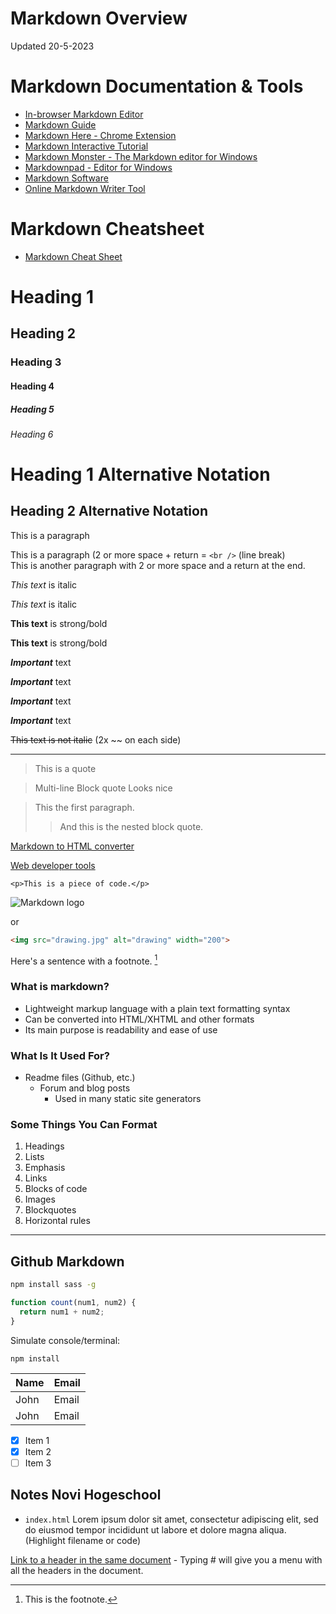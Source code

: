 # Markdown Overview
Updated 20-5-2023

# Markdown Documentation & Tools
* [In-browser Markdown Editor](https://stackedit.io)
* [Markdown Guide](https://www.markdownguide.org)
* [Markdown Here - Chrome Extension](https://markdown-here.com/index.html)
* [Markdown Interactive Tutorial](https://www.markdowntutorial.com)
* [Markdown Monster - The Markdown editor for Windows](https://markdownmonster.west-wind.com)
* [Markdownpad - Editor for Windows](https://markdownpad.com)
* [Markdown Software](https://kde.github.io/ghostwriter/)
* [Online Markdown Writer Tool](https://dillinger.io)

# Markdown Cheatsheet
* [Markdown Cheat Sheet](https://www.markdownguide.org/cheat-sheet/)

<!-- Headings -->
# Heading 1
## Heading 2
### Heading 3
#### Heading 4
##### Heading 5
###### Heading 6

<!-- Alternate headings notation -->
Heading 1 Alternative Notation
===

Heading 2 Alternative Notation
---

<!-- Paragraphs -->
This is a paragraph

This is a paragraph (2 or more space + return = `<br />` (line break)   
This is another paragraph with 2 or more space and a return at the end.


<!-- Italics & Escape-->
*This text* is italic

_This text_ is italic

<!-- Strong -->
**This text** is strong/bold

__This text__ is strong/bold

<!-- Bold and Italic Variants -->

***Important*** text

___Important___ text

__*Important*__ text

**_Important_** text

<!-- Strikethrough -->
~~This text is not italic~~ (2x ~~ on each side)

<!-- Horizontal rule -->
___

<!-- Block quotes --> 
> This is a quote

> Multi-line
> Block quote
> Looks nice


> This the first paragraph.
>
>> And this is the nested block quote.

<!-- Hyperlinks -->
[Markdown to HTML converter](https://www.browserling.com/tools/markdown-to-html)

[Web developer tools](https://www.browserling.com/tools/ "Web developer tools")

<!-- Inline code block -->
`<p>This is a piece of code.</p>`

<!-- Images -->
![Markdown logo](https://markdown-here.com/img/icon128.png)

or

```html
<img src="drawing.jpg" alt="drawing" width="200">
```

<!-- Footnote-->
Here's a sentence with a footnote. [^1]

[^1]: This is the footnote.

### What is markdown?
<!-- Unordered list -->
* Lightweight markup language with a plain text formatting syntax
* Can be converted into HTML/XHTML and other formats
* Its main purpose is readability and ease of use

### What Is It Used For?
* Readme files (Github, etc.)
  * Forum and blog posts
    * Used in many static site generators

### Some Things You Can Format
<!-- Ordered list -->
1. Headings
1. Lists
1. Emphasis
1. Links
1. Blocks of code
1. Images
1. Blockquotes
1. Horizontal rules

___
## Github Markdown

<!-- Code block  -->
```bash
npm install sass -g
```

```javascript
function count(num1, num2) {
  return num1 + num2;
}
```

Simulate console/terminal:
```console
npm install
``` 

<!-- Tables -->
| Name  | Email
|-------|---------|
| John  | Email   |
| John  | Email   |

<!-- Task lists -->
* [x] Item 1
* [x] Item 2
* [ ] Item 3

## Notes Novi Hogeschool
* `index.html` Lorem ipsum dolor sit amet, consectetur adipiscing elit, sed do eiusmod tempor incididunt ut labore et dolore magna aliqua. (Highlight filename or code)

[Link to a header in the same document](#) - Typing # will give you a menu with all the headers in the document.
